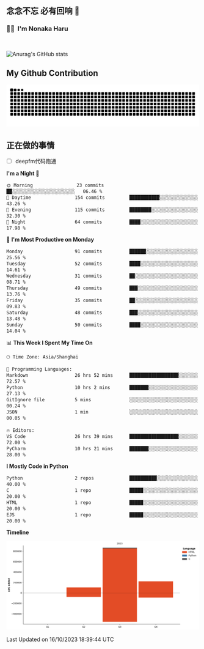 ## 念念不忘 必有回响  👋
### 👨‍🔧&nbsp;&nbsp;I'm Nonaka Haru

<br>

![Anurag's GitHub stats](https://github-readme-stats.vercel.app/api?username=abinzzz&count_private=true&show_icons=true&theme=tokyonight)


## My Github Contribution
![](https://github.com/abinzzz/abinzzz/blob/output/github-contribution-grid-snake.svg)

## 正在做的事情
- [ ] deepfm代码跑通
<!--START_SECTION:waka-->
**I'm a Night 🦉** 

```text
🌞 Morning                23 commits          ██░░░░░░░░░░░░░░░░░░░░░░░   06.46 % 
🌆 Daytime                154 commits         ███████████░░░░░░░░░░░░░░   43.26 % 
🌃 Evening                115 commits         ████████░░░░░░░░░░░░░░░░░   32.30 % 
🌙 Night                  64 commits          ████░░░░░░░░░░░░░░░░░░░░░   17.98 % 
```
📅 **I'm Most Productive on Monday** 

```text
Monday                   91 commits          ██████░░░░░░░░░░░░░░░░░░░   25.56 % 
Tuesday                  52 commits          ████░░░░░░░░░░░░░░░░░░░░░   14.61 % 
Wednesday                31 commits          ██░░░░░░░░░░░░░░░░░░░░░░░   08.71 % 
Thursday                 49 commits          ███░░░░░░░░░░░░░░░░░░░░░░   13.76 % 
Friday                   35 commits          ██░░░░░░░░░░░░░░░░░░░░░░░   09.83 % 
Saturday                 48 commits          ███░░░░░░░░░░░░░░░░░░░░░░   13.48 % 
Sunday                   50 commits          ████░░░░░░░░░░░░░░░░░░░░░   14.04 % 
```


📊 **This Week I Spent My Time On** 

```text
🕑︎ Time Zone: Asia/Shanghai

💬 Programming Languages: 
Markdown                 26 hrs 52 mins      ██████████████████░░░░░░░   72.57 % 
Python                   10 hrs 2 mins       ███████░░░░░░░░░░░░░░░░░░   27.13 % 
GitIgnore file           5 mins              ░░░░░░░░░░░░░░░░░░░░░░░░░   00.24 % 
JSON                     1 min               ░░░░░░░░░░░░░░░░░░░░░░░░░   00.05 % 

🔥 Editors: 
VS Code                  26 hrs 39 mins      ██████████████████░░░░░░░   72.00 % 
PyCharm                  10 hrs 21 mins      ███████░░░░░░░░░░░░░░░░░░   28.00 % 
```

**I Mostly Code in Python** 

```text
Python                   2 repos             ██████████░░░░░░░░░░░░░░░   40.00 % 
C                        1 repo              █████░░░░░░░░░░░░░░░░░░░░   20.00 % 
HTML                     1 repo              █████░░░░░░░░░░░░░░░░░░░░   20.00 % 
EJS                      1 repo              █████░░░░░░░░░░░░░░░░░░░░   20.00 % 
```



**Timeline**

![Lines of Code chart](https://raw.githubusercontent.com/abinzzz/abinzzz/main/assets/bar_graph.png)


 Last Updated on 16/10/2023 18:39:44 UTC
<!--END_SECTION:waka-->


